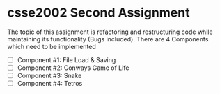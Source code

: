 # csse2002 Second Assignment
The topic of this assignment is refactoring and restructuring code while maintaining its functionality (Bugs included).
There are 4 Components which need to be implemented

- [ ] Component #1: File Load & Saving 
- [ ] Component #2: Conways Game of Life
- [ ] Component #3: Snake
- [ ] Component #4: Tetros
